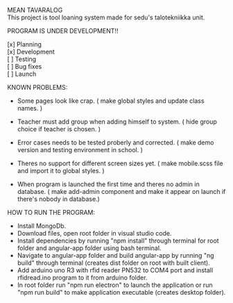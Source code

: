 MEAN TAVARALOG  
This project is tool loaning system made for sedu's talotekniikka unit.

PROGRAM IS UNDER DEVELOPMENT!!

[x] Planning  
[x] Development  
[ ] Testing  
[ ] Bug fixes  
[ ] Launch

KNOWN PROBLEMS:

- Some pages look like crap.
  ( make global styles and update class names. )

- Teacher must add group when adding himself to system.
  ( hide group choice if teacher is chosen. )

- Error cases needs to be tested proberly and corrected.
  ( make demo version and testing environment in school. )

- Theres no support for different screen sizes yet.
  ( make mobile.scss file and import it to global styles. )

- When program is launched the first time and theres no admin in database.
  ( make add-admin component and make it appear on launch if there's nobody in database.)

HOW TO RUN THE PROGRAM:

- Install MongoDb.
- Download files, open root folder in visual studio code.
- Install dependencies by running "npm install" through terminal for root folder and angular-app folder using bash terminal.
- Navigate to angular-app folder and build angular-app by running "ng build" through terminal (creates dist folder on root with built client).
- Add arduino uno R3 with rfid reader PN532 to COM4 port and install rfidread.ino program to it from arduino folder.
- In root folder run "npm run electron" to launch the application or run "npm run build" to make application executable (creates desktop folder).
